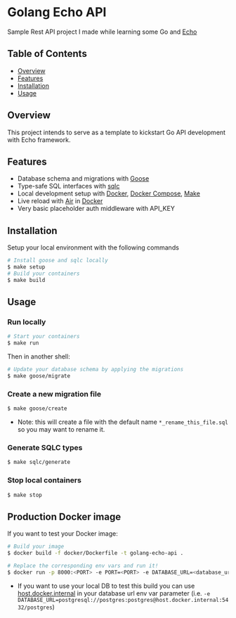 # Golang Echo API

Sample Rest API project I made while learning some Go and [Echo](https://echo.labstack.com/)

## Table of Contents

- [Overview](#overview)
- [Features](#features)
- [Installation](#installation)
- [Usage](#usage)

## Overview

This project intends to serve as a template to kickstart Go API development with Echo framework.

## Features

- Database schema and migrations with [Goose](https://pressly.github.io/goose/)
- Type-safe SQL interfaces with [sqlc](https://sqlc.dev/)
- Local development setup with [Docker](https://www.docker.com/), [Docker Compose](https://docs.docker.com/compose/), [Make](https://www.gnu.org/software/make/manual/make.html)
- Live reload with [Air](https://github.com/cosmtrek/air) in [Docker](https://www.docker.com/)
- Very basic placeholder auth middleware with API_KEY

## Installation

Setup your local environment with the following commands
```sh
# Install goose and sqlc locally
$ make setup
# Build your containers
$ make build
```

## Usage

### Run locally
```sh
# Start your containers
$ make run
```

Then in another shell:
```sh
# Update your database schema by applying the migrations
$ make goose/migrate
```

### Create a new migration file
```sh
$ make goose/create
```
* Note: this will create a file with the default name `*_rename_this_file.sql` so you may want to rename it.

### Generate SQLC types
```sh
$ make sqlc/generate
```

### Stop local containers
```sh
$ make stop
```

## Production Docker image

If you want to test your Docker image:

```sh
# Build your image
$ docker build -f docker/Dockerfile -t golang-echo-api .
```

```sh
# Replace the corresponding env vars and run it!
$ docker run -p 8000:<PORT> -e PORT=<PORT> -e DATABASE_URL=<database_url> -e API_KEY=<api_key> golang-echo-api
```

* If you want to use your local DB to test this build you can use [host.docker.internal](https://docs.docker.com/desktop/networking/#use-cases-and-workarounds) in your database url env var parameter (i.e. `-e DATABASE_URL=postgresql://postgres:postgres@host.docker.internal:5432/postgres`)

